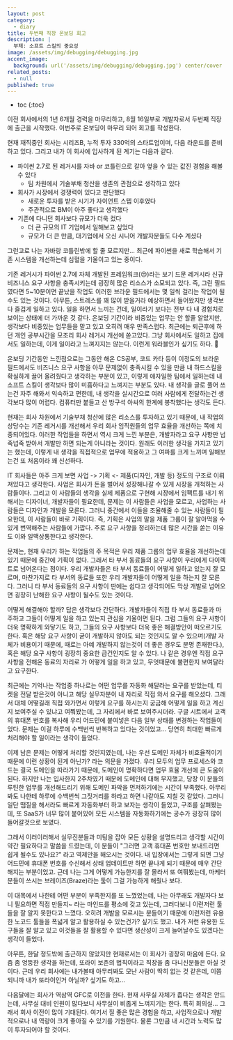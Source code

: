 ```yaml
---
layout: post
category:
  - diary
title: 두번째 직장 온보딩 회고
description: |
  부제: 소프트 스킬의 중요성
image: /assets/img/debugging/debugging.jpg
accent_image:
  background: url('/assets/img/debugging/debugging.jpg') center/cover
related_posts:
  - null
published: true
---
```


* toc
{:toc}

이전 회사에서의 1년 6개월 경력을 마무리하고, 8월 16일부로 개발자로서 두번째 직장에 출근을 시작했다. 
이번주로 온보딩이 마무리 되어 회고를 작성한다.

현재 재직중인 회사는 시리즈B, 누적 투자 330억의 스타트업이며, 다음 라운드를 준비하고 있다. 
그리고 내가 이 회사에 입사하게 된 계기는 다음과 같다.

- 파이썬 2.7로 된 레거시를 자바 or 코틀린으로 갈아 엎을 수 있는 값진 경험을 해볼 수 있다
  - 팀 차원에서 기술부채 청산을 생존의 관점으로 생각하고 있다
- 회사가 시장에서 경쟁력이 있다고 판단했다
  - 새로운 투자를 받은 시기가 자이언트 스텝 이후였다
  - 주관적으로 BM이 아주 좋다고 생각했다
- 기존에 다니던 회사보다 규모가 더욱 컸다 
  - 더 큰 규모의 IT 기업에서 일해보고 싶었다
  - 규모가 더 큰 만큼, 대기업에서 오신 시니어 개발자분들도 다수 계셨다

그런고로 나는 자바랑 코틀린밖에 할 줄 모르지만... 최근에 파이썬을 새로 학습해서 기존 시스템을 개선하는데 심혈을 기울이고 있는 중이다.

기존 레거시가 파이썬 2.7에 자체 개발된 프레임워크(😒)라는 보기 드문 레거시라 신규 비즈니스 요구 사항을 충족시키는데 굉장히 많은 리소스가 소모되고 있다. 
즉, 그린 필드였다면 5~10분이면 끝났을 작업도 이러한 브라운 필드에서는 몇 일씩 걸리는 작업이 될 수도 있는 것이다. 
아무튼, 스트레스를 꽤 많이 받을거라 예상하면서 들어왔지만 생각보다 즐겁게 일하고 있다. 
일을 하면서 느끼는 건데, 일이라기 보다는 전부 다 내 경험치로 보이는 상태에 더 가까운 것 같다. 
온보딩 기간이라 비중있는 업무는 안 할줄 알았지만, 생각보다 비중있는 업무들을 맡고 있고 오히려 매우 만족스럽다. 
최근에는 퇴근후에 하던 개인 공부시간을 모조리 회사 레거시 개선에 쏟고있다. 
그냥 회사에서도 일하고 집에서도 일하는데, 이게 일이라고 느껴지지는 않는다. 
이런게 워라블인가 싶기도 하다. 🧐

온보딩 기간동안 느낀점으로는 그동안 해온 CS공부, 코드 카타 등이 이정도의 브라운 필드에서도 비즈니스 요구 사항을 아무 문제없이 충족시킬 수 있을 만큼 
내 하드스킬을 확실하게 끌어 올려줬다고 생각하는 부분이 있고, 이렇게 애자일한 팀에서 일하는데 내 소프트 스킬이 생각보다 많이 미흡하다고 느껴지는 부분도 있다. 
내 생각을 글로 풀어 쓰는건 자주 해와서 익숙하고 편한데, 내 생각을 실시간으로 여러 사람에게 전달하는건 생각보다 많이 어렵다. 
컴퓨터만 붙들고 산 방구석 아싸의 한계에 봉착했다는 생각도 든다.

현재는 회사 차원에서 기술부채 청산에 많은 리소스를 투자하고 있기 때문에, 
내 작업의 상당수는 기존 레거시를 개선해서 우리 회사 임직원들의 업무 효율을 개선하는 쪽에 치중되어있다. 
이러한 작업들을 하면서 역시 크게 느낀 부분은, 개발자라고 요구 사항만 넙죽넙죽 받아서 개발만 하면 되는게 아니라는 것이다. 
원래도 이러한 생각을 가지고 있기는 했는데, 이렇게 내 생각을 직접적으로 업무에 적용하고 그 여파를 크게 느끼며 일해보는건 또 처음이라 꽤 신선하다.

IT 회사들은 아주 크게 보면 사업 -> 기획 <- 제품(디자인, 개발 등) 정도의 구조로 이뤄져있다고 생각한다. 
사업은 회사가 돈을 벌어서 성장해나갈 수 있게 시장을 개척하는 사람들이다. 
그리고 이 사람들의 생각을 실제 제품으로 구현해 시장에서 임팩트를 내기 위해서는 디자이너, 개발자들이 필요한데, 문제는 이 사람들은 사업을 모르고, 사업하는 사람들은 디자인과 개발을 모른다. 
그러니 중간에서 이들을 조율해줄 수 있는 사람들이 필요한데, 이 사람들이 바로 기획이다. 
즉, 기획은 사업의 말을 제품 그룹이 잘 알아먹을 수 있게 번역해주는 사람들에 가깝다. 
주로 요구 사항을 정리하는데 많은 시간을 쏟는 이유도 이와 일맥상통한다고 생각한다.

문제는, 현재 우리가 하는 작업들의 주 목적은 우리 제품 그룹의 업무 효율을 개선하는데 있기 때문에 중간에 기획이 없다. 
그래서 타 부서 동료들의 요구 사항이 우리에게 다이렉트로 넘어온다는 점이다. 
우리 개발자들은 타 부서 동료들이 어떻게 일하고 있는지 잘 모르며, 마찬가지로 타 부서의 동료들 또한 우리 개발자들이 어떻게 일을 하는지 잘 모른다. 
그러니 타 부서 동료들의 요구 사항이 딴에는 쉽다고 생각되어도 막상 개발로 넘어오면 굉장히 난해한 요구 사항이 될수도 있는 것이다.

어떻게 해결해야 할까? 답은 생각보다 간단하다. 개발자들이 직접 타 부서 동료들과 마주하고 그들이 어떻게 일을 하고 있는지 관심을 기울이면 된다. 
그럼 그들의 요구 사항이 더욱 명확하게 와닿기도 하고, 그들의 요구 사항보다 더욱 좋은 해결방안이 떠오르기도 한다. 
혹은 해당 요구 사항이 굳이 개발하지 않아도 되는 것인지도 알 수 있으며(개발 자체가 비용이기 때문에, 때로는 아예 개발하지 않는것이 더 좋은 경우도 분명 존재한다.), 혹은 해당 요구 사항이 굉장히 중요한 급건인지도 알 수 있다. 
나 같은 경우엔 직접 요구 사항을 전해온 동료의 자리로 가 어떻게 일을 하고 있고, 무엇때문에 불편한지 보여달라고 요구한다.

최근에는 기억나는 작업중 하나로는 어떤 업무를 자동화 해달라는 요구를 받았는데, 티켓을 전달 받은것이 아니고 해당 실무자분이 내 자리로 직접 와서 요구를 해오셨다. 
그래서 대체 어떻길래 직접 와가면서 이렇게 요구를 하시는지 궁금해 어떻게 일을 하고 계신지 보여주실 수 있냐고 여쭤봤는데, 그 자리에서 바로 보여주시더라. 
구글 시트에서 고객의 휴대폰 번호를 복사해 우리 어드민에 붙여넣은 다음 일부 상태를 변경하는 작업들이었다. 
문제는 이걸 하루에 수백번씩 반복하고 있다는 것이었고... 당연히 최대한 빠르게 처리해야 할 일이라는 생각이 들었다.

이제 남은 문제는 어떻게 처리할 것인지였는데, 나는 우선 도메인 자체가 비효율적이기 때문에 이런 상황이 된게 아닌가? 라는 의문을 가졌다. 
우리 모두의 업무 프로세스와 코드는 결국 도메인을 따라가기 때문에, 도메인이 명확하다면 업무 효율 개선에 큰 도움이 된다. 
하지만 나는 입사한지 2주차였기 때문에 도메인에 대해 무지했고, 당장 이 분들의 루틴한 업무를 개선해드리기 위해 도메인 파악을 먼저하기에는 시간이 부족했다. 
아무리 봐도 나한테 하루에 수백번씩 그짓거리를 하라고 하면 나같아도 지칠 것 같았다.
그러니 일단 땜질을 해서라도 빠르게 자동화부터 하고 보자는 생각이 들었고, 구조를 살펴봤는데, 또 SaaS가 너무 많이 붙어있어 모든 시스템을 자동화하기에는 공수가 굉장히 많이 들어갈것으로 보였다.

그래서 이러이러해서 실무진분들과 미팅을 잡아 모든 상황을 설명드리고 생각할 시간이 약간 필요하다고 말씀을 드렸는데, 이 분들이 "그러면 고객 휴대폰 번호만 보내드리면 쉽게 될수도 있나요?" 라고 역제안을 해오시는 것이다.
내 입장에서는 그렇게 되면 그냥 어드민에 휴대폰 번호를 수신해서 상태 업데이트만 하면 끝나게 되기 때문에 매우 간단해지는 부분이었고. 
근데 나는 그게 어떻게 가능한지를 잘 몰라서 또 여쭤봤는데, 마케터분들이 쓰시는 브레이즈(Braze)라는 툴이 그걸 가능하게 해줬나 보다.

이 대목에서 나한테 어떤 부분이 부족한지를 또 느꼈었는데, 나는 아무래도 개발자다 보니 필요하면 직접 만들지~ 라는 마인드를 평소에 갖고 있는데, 그러다보니 이런저런 툴들을 잘 알지 못한다고 느꼈다.
오히려 개발을 모르시는 분들이기 때문에 이런저런 유용한 노코드 툴들을 폭넓게 알고 활용하실 수 있는건가? 싶기도 했고. 
내가 저런 유용한 도구들을 잘 알고 있고 이것들을 잘 활용할 수 있다면 생산성이 크게 늘어날수도 있겠다는 생각이 들었다.

아무튼, 한달 정도밖에 출근하지 않았지만 현재로서는 이 회사가 굉장히 마음에 든다. 
요즘 좀 엉뚱한 생각을 하는데, 또라이 보존의 법칙이라고 직장을 좀 다니신분들은 아실 것이다. 
근데 우리 회사에는 내가볼때 아무리봐도 모난 사람이 딱히 없는 것 같은데, 이쯤 되니까 내가 또라이인거 아닐까? 싶기도 하고...

다음달에는 회사가 역삼역 GFC로 이전을 한다. 
현재 사무실 자체가 좁다는 생각은 안드는데, 사무실 대비 인원이 많다보니 사무실이 비좁게 느껴지기는 한다. 
특히 회의실... 그래서 회사 이전이 많이 기대된다.
여기서 질 좋은 많은 경험을 하고, 사업적으로나 개발적으로나 내 역량이 크게 좋아질 수 있기를 기원한다. 
물론 그만큼 내 시간과 노력도 많이 투자되어야 할 것이다.



